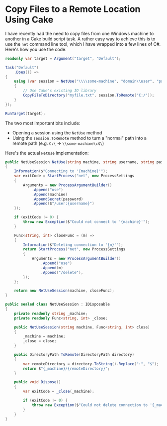 # Copy Files to a Remote Location Using Cake

I have recently had the need to copy files from one Windows machine to another
in a Cake build script task. A rather easy way to achieve this is to use the
`net` command line tool, which I have wrapped into a few lines of C#. Here's how
you use the code:

```csharp
readonly var target = Argument("target", "Default");

Task("Default")
    .Does(() =>
{
    using (var session = NetUse("\\\\some-machine", "domain\\user", "password"))
    {
        // Use Cake's existing IO library
        CopyFileToDirectory("myfile.txt", session.ToRemote("C:/"));
    }
});

RunTarget(target);
```

The two most important bits include:

- Opening a session using the `NetUse` method
- Using the `session.ToRemote` method to turn a "normal" path into a remote
  path (e.g. `C:\` -> `\\some-machine\c$\`)

Here's the actual `NetUse` implementation:

```csharp
public NetUseSession NetUse(string machine, string username, string password)
{
    Information($"Connecting to '{machine}'");
    var exitCode = StartProcess("net", new ProcessSettings
    {
        Arguments = new ProcessArgumentBuilder()
            .Append("use")
            .Append(machine)
            .AppendSecret(password)
            .Append($"/user:{username}")
    });

    if (exitCode != 0) {
        throw new Exception($"Could not connect to '{machine}'");
    }

    Func<string, int> closeFunc = (m) =>
    {
        Information($"Deleting connection to '{m}'");
        return StartProcess("net", new ProcessSettings
        {
            Arguments = new ProcessArgumentBuilder()
                .Append("use")
                .Append(m)
                .Append("/delete"),
        });
    };

    return new NetUseSession(machine, closeFunc);
}

public sealed class NetUseSession : IDisposable
{
    private readonly string _machine;
    private readonly Func<string, int> _close;

    public NetUseSession(string machine, Func<string, int> close)
    {
        _machine = machine;
        _close = close;
    }

    public DirectoryPath ToRemote(DirectoryPath directory)
    {
        var remoteDirectory = directory.ToString().Replace(":", "$");
        return $"{_machine}/{remoteDirectory}";
    }

    public void Dispose()
    {
        var exitCode = _close(_machine);

        if (exitCode != 0) {
            throw new Exception($"Could not delete connection to '{_machine}'");
        }
    }
}
```

